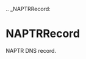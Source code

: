 [//]: # (THE CONTENT BELOW IS GENERATED. DO NOT EDIT.)
.. _NAPTRRecord:

# NAPTRRecord
[//]: # (ADD YOUR NOTES BELOW. THESE WILL BE PICKED EVERY TIME THE DOCS ARE REGENERATED. //end)
NAPTR DNS record.